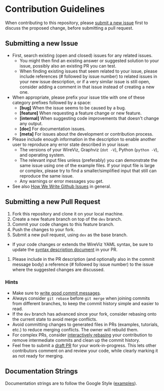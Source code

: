 # Contribution Guidelines

When contributing to this repository, please [submit a new issue](https://github.com/formatc1702/WireViz/issues) first to discuss the proposed change, before submitting a pull request.

## Submitting a new Issue

- First, search existing (open and closed) issues for any related issues.
  - You might then find an existing answer or suggested solution to your issue, possibly also an existing PR you can test.
  - When finding existing issues that seem related to your issue, please include references (# followed by issue number) to related issues in your new issue description, or if a very similar issue is still open, consider adding a comment in that issue instead of creating a new one.
- When appropriate, please prefix your issue title with one of these category prefixes followed by a space:
  - **[bug]** When the issue seems to be caused by a bug.
  - **[feature]** When requesting a feature change or new feature.
  - **[internal]** When suggesting code improvements that doesn't change any output.
  - **[doc]** For documentation issues.
  - **[meta]** For issues about the development or contribution process.
- Please include enough information in the description to enable another user to reproduce any error state described in your issue:
  - The versions of your WireViz, Graphviz (`dot -V`), Python (`python -V`), and operating system.
  - The relevant input files unless (preferably) you can demonstrate the same issue using one of the example files. If your input file is large or complex, please try to find a smaller/simplified input that still can reproduce the same issue.
  - Any warnings or error messages you get.
- See also [How We Write Github Issues](https://wiredcraft.com/blog/how-we-write-our-github-issues/) in general.

## Submitting a new Pull Request

1. Fork this repository and clone it on your local machine.
1. Create a new feature branch on top of the `dev` branch.
1. Commit your code changes to this feature branch.
1. Push the changes to your fork.
1. Submit a new pull request, using `dev` as the base branch.
  - If your code changes or extends the WireViz YAML syntax, be sure to update the [syntax description document](https://github.com/formatc1702/WireViz/blob/dev/docs/syntax.md) in your PR.
1. Please include in the PR description (and optionally also in the commit message body) a reference (# followed by issue number) to the issue where the suggested changes are discussed.

### Hints

- Make sure to [write good commit messages](https://chris.beams.io/posts/git-commit/).
- Always consider `git rebase` before `git merge` when joining commits from different branches, to keep the commit history simple and easier to read.
- If the `dev` branch has advanced since your fork, consider rebasing onto the current state to avoid merge conflicts.
- Avoid committing changes to generated files in PRs (examples, tutorials, etc.) to reduce merging conflicts. The owner will rebuild them.
- For complex PRs, consider [interactively rebasing](https://thoughtbot.com/blog/git-interactive-rebase-squash-amend-rewriting-history) your contribution to remove intermediate commits and clean up the commit history.
- Feel free to submit a [draft PR](https://github.blog/2019-02-14-introducing-draft-pull-requests/) for your work-in-progress. This lets other contributors comment on and review your code, while clearly marking it as not ready for merging.


## Documentation Strings

Documentation strings are to follow the Google Style ([examples](https://sphinxcontrib-napoleon.readthedocs.io/en/latest/example_google.html)).
